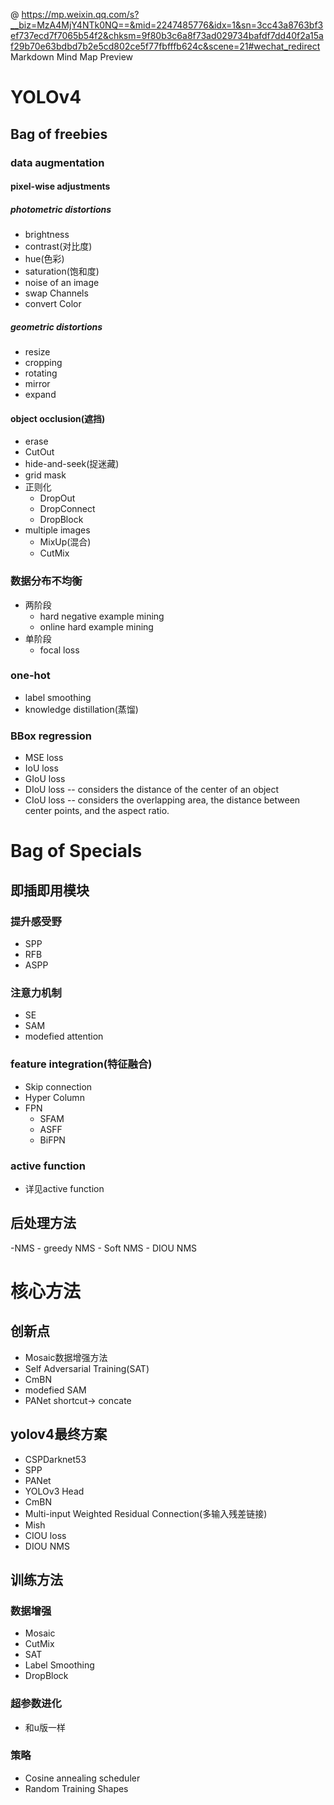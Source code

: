 
@ https://mp.weixin.qq.com/s?__biz=MzA4MjY4NTk0NQ==&mid=2247485776&idx=1&sn=3cc43a8763bf3ef737ecd7f7065b54f2&chksm=9f80b3c6a8f73ad029734bafdf7dd40f2a15af29b70e63bdbd7b2e5cd802ce5f77fbfffb624c&scene=21#wechat_redirect
Markdown Mind Map Preview

# YOLOv4

## Bag of freebies

### data augmentation
#### pixel-wise adjustments
##### photometric distortions 
- brightness
- contrast(对比度)
- hue(色彩)
- saturation(饱和度)
- noise of an image
- swap Channels
- convert Color
##### geometric distortions
- resize
- cropping
- rotating
- mirror
- expand

#### object occlusion(遮挡)
- erase
- CutOut   
- hide-and-seek(捉迷藏)
- grid mask 
- 正则化
    - DropOut
    - DropConnect
    - DropBlock
- multiple images
    - MixUp(混合)
    - CutMix

### 数据分布不均衡
- 两阶段
    - hard negative example mining
    - online hard example mining 
- 单阶段
    - focal loss 

###  one-hot 
- label smoothing
- knowledge distillation(蒸馏)

### BBox regression
- MSE loss
- IoU loss
- GIoU loss
- DIoU loss
    -- considers the distance of the center of an object
- CIoU loss 
    -- considers the overlapping area, the distance between center points, and the aspect ratio.

# Bag of Specials

## 即插即用模块
### 提升感受野
- SPP
- RFB
- ASPP
### 注意力机制
- SE
- SAM    
- modefied attention

###  feature integration(特征融合)
- Skip connection
- Hyper Column
- FPN
    - SFAM
    - ASFF
    - BiFPN

### active function
- 详见active function


## 后处理方法
-NMS
    - greedy NMS
    - Soft NMS
    - DIOU NMS


# 核心方法
## 创新点
- Mosaic数据增强方法
- Self Adversarial Training(SAT)
- CmBN 
- modefied SAM
- PANet   shortcut-> concate

## yolov4最终方案
- CSPDarknet53
- SPP
- PANet
- YOLOv3 Head
- CmBN
- Multi-input Weighted Residual Connection(多输入残差链接)
- Mish
- CIOU loss
- DIOU NMS

## 训练方法
### 数据增强
- Mosaic
- CutMix
- SAT
- Label Smoothing
- DropBlock

### 超参数进化
- 和u版一样

### 策略
- Cosine annealing scheduler
- Random Training Shapes

